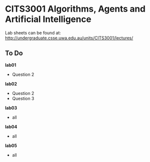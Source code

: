 # CITS3001 Algorithms, Agents and Artificial Intelligence

Lab sheets can be found at:
http://undergraduate.csse.uwa.edu.au/units/CITS3001/lectures/

## To Do

**lab01**

* Question 2

**lab02**

* Question 2
* Question 3

**lab03**

* all

**lab04**

* all

**lab05**

* all
